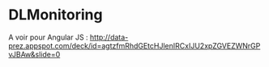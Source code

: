 DLMonitoring
============

A voir pour Angular JS : http://data-prez.appspot.com/deck/id=agtzfmRhdGEtcHJlenIRCxIJU2xpZGVEZWNrGPvJBAw&slide=0
